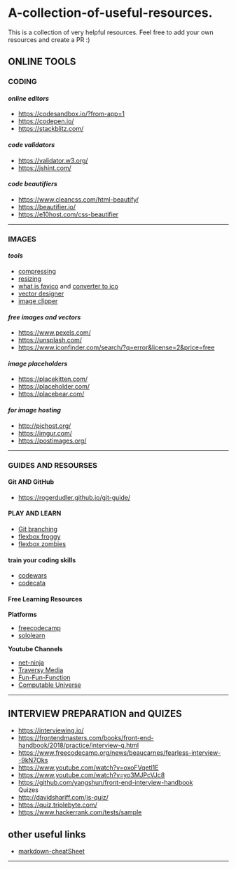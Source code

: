 # A-collection-of-useful-resources.
This is a collection of very helpful resources. Feel free to add your own resources and create a PR :) 

## ONLINE TOOLS
### CODING 
#### _online editors_
 * https://codesandbox.io/?from-app=1
 * https://codepen.io/
 * https://stackblitz.com/

#### _code validators_
* https://validator.w3.org/
* https://jshint.com/

#### _code beautifiers_
* https://www.cleancss.com/html-beautify/
* https://beautifier.io/
* https://e10host.com/css-beautifier
<hr/>

### IMAGES
#### _tools_
* [compressing](https://compressjpeg.com/)
* [resizing](https://www.photoresizer.com/)
* [what is favico](https://www.thesitewizard.com/archive/favicon.shtml) and [converter to ico](https://convertico.com/)
* [vector designer](https://www.designer.io/#hero)
* [image clipper](https://bennettfeely.com/clippy/)

#### _free images and vectors_
* https://www.pexels.com/
* https://unsplash.com/
* https://www.iconfinder.com/search/?q=error&license=2&price=free


#### _image placeholders_
* https://placekitten.com/
* https://placeholder.com/
* https://placebear.com/

#### _for image hosting_
* http://pichost.org/
* https://imgur.com/
* https://postimages.org/

<hr/>

### GUIDES AND RESOURSES

#### Git AND GitHub
* https://rogerdudler.github.io/git-guide/

#### PLAY AND LEARN
* [Git branching](https://learngitbranching.js.org/)
* [flexbox froggy](http://flexboxfroggy.com)
* [flexbox zombies](https://mastery.games/p/flexbox-zombies)

#### train your coding skills
* [codewars](https://www.codewars.com/)
* [codecata](http://codekata.pragprog.com/)

#### Free Learning Resources
**Platforms**
* [freecodecamp](https://www.freecodecamp.org/)
* [sololearn](https://www.sololearn.com/)

**Youtube Channels**
* [net-ninja](https://www.youtube.com/channel/UCW5YeuERMmlnqo4oq8vwUpg)
* [Traversy Media](https://www.youtube.com/channel/UC29ju8bIPH5as8OGnQzwJyA)
* [Fun-Fun-Function](https://www.youtube.com/channel/UCO1cgjhGzsSYb1rsB4bFe4Q)
* [Computable Universe](https://www.youtube.com/channel/UCBmKU1FHwhAoljWDORWgcRA/playlists)
<hr/>

## INTERVIEW PREPARATION and QUIZES
* https://interviewing.io/
* https://frontendmasters.com/books/front-end-handbook/2018/practice/interview-q.html
* https://www.freecodecamp.org/news/beaucarnes/fearless-interview--9kN7Oks
* https://www.youtube.com/watch?v=oxoFVqetl1E
* https://www.youtube.com/watch?v=yo3MJPcVJc8
* https://github.com/yangshun/front-end-interview-handbook
 <br/>Quizes<br/> 
* http://davidshariff.com/js-quiz/
* https://quiz.triplebyte.com/
* https://www.hackerrank.com/tests/sample

## other useful links
* [markdown-cheatSheet](https://github.com/adam-p/markdown-here/wiki/Markdown-Cheatsheet)
<hr/>
